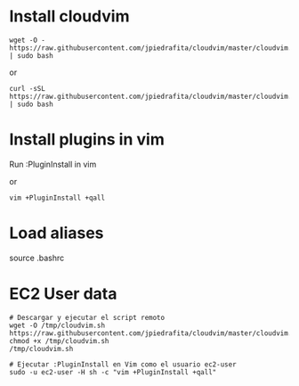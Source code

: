 # Install cloudvim

```
wget -O - https://raw.githubusercontent.com/jpiedrafita/cloudvim/master/cloudvim.sh | sudo bash
```

or

```
curl -sSL https://raw.githubusercontent.com/jpiedrafita/cloudvim/master/cloudvim.sh | sudo bash
```

# Install plugins in vim
Run :PluginInstall in vim

or

```
vim +PluginInstall +qall
```

# Load aliases
source .bashrc

# EC2 User data
```
# Descargar y ejecutar el script remoto
wget -O /tmp/cloudvim.sh https://raw.githubusercontent.com/jpiedrafita/cloudvim/master/cloudvim.sh
chmod +x /tmp/cloudvim.sh
/tmp/cloudvim.sh

# Ejecutar :PluginInstall en Vim como el usuario ec2-user
sudo -u ec2-user -H sh -c "vim +PluginInstall +qall"
```
